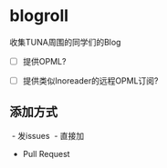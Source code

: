 # blogroll

收集TUNA周围的同学们的Blog


 - [ ] 提供OPML?
 - [ ] 提供类似Inoreader的远程OPML订阅?
 
 
 ## 添加方式
 
  - 发issues
  - 直接加
  - Pull Request
